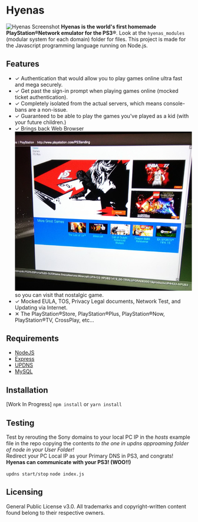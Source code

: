 # Hyenas

![Hyenas Screenshot](Screenshot.png?raw=true)
**Hyenas is the world's first homemade PlayStation®Network emulator for the PS3®**. Look at the `hyenas_modules` (modular system for each domain) folder for files. This project is made for the Javascript programming language running on Node.js.

## Features

- ✓ Authentication that would allow you to play games online ultra fast and mega securely.
- ✓ Get past the sign-in prompt when playing games online (mocked ticket authentication).
- ✓ Completely isolated from the actual servers, which means console-bans are a non-issue.
- ✓ Guaranteed to be able to play the games you've played as a kid (with your future children.)
- ✓ Brings back Web Browser ![Landing Pages](Example2.png?raw=true) so you can visit that nostalgic game.
- ✓ Mocked EULA, TOS, Privacy Legal documents, Network Test, and Updating via Internet.
- ✕ The PlayStation®Store, PlayStation®Plus, PlayStation®Now, PlayStation®TV, CrossPlay, etc…

## Requirements
* [NodeJS](https://nodejs.org)
* [Express](https://www.npmjs.com/package/express)
* [UPDNS](https://www.npmjs.com/package/updns)
* [MySQL](https://www.mysql.com/downloads/)

## Installation
[Work In Progress]
`npm install` or `yarn install`

## Testing

Test by rerouting the Sony domains to your local PC IP in the *hosts* example file in the repo copying the contents *to the one in updns approaming folder of node in your User Folder!*  
Redirect your PC Local IP as your Primary DNS in PS3, and congrats! **Hyenas can communicate with your PS3! (WOO!!)**

`updns start/stop`
`node index.js`

## Licensing

General Public License v3.0. All trademarks and copyright-written content found belong to their respective owners.